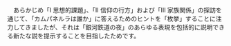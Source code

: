 　あらかじめ「Ⅰ 思想的課題」、「Ⅱ 信仰の行方」および「Ⅲ 家族関係」の探訪を通じて、「カムパネルラは誰か」に答えるためのヒントを「枚挙」することに注力してきましたが、それは「銀河鉄道の夜」のあらゆる表現を包括的に説明できる新たな説を提示することを目指したためです。　